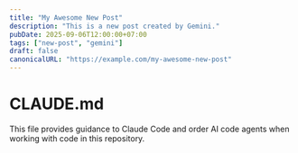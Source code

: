 ```yaml
---
title: "My Awesome New Post"
description: "This is a new post created by Gemini."
pubDate: 2025-09-06T12:00:00+07:00
tags: ["new-post", "gemini"]
draft: false
canonicalURL: "https://example.com/my-awesome-new-post"
---
```

# CLAUDE.md

This file provides guidance to Claude Code and order AI code agents when working with code in this repository.

